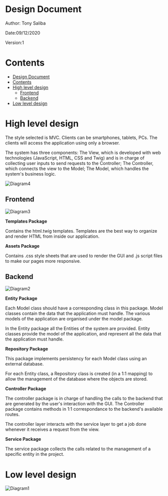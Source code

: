 # Design Document 


Author: Tony Saliba

Date:09/12/2020

Version:1


# Contents

- [Design Document](#design-document)
- [Contents](#contents)
- [High level design](#high-level-design)
  - [Frontend](#frontend)
  - [Backend](#backend)
- [Low level design](#low-level-design)


# High level design 

The style selected is MVC. Clients can be smartphones, tablets, PCs.
The clients will access the application using only a browser. 

The system has three components: The View, which is developed with web technologies (JavaScript, HTML, CSS and Twig) and is in charge of collecting user inputs to send requests to the Controller; The Controller, which connects the view to the Model; The Model, which handles the system's business logic.

![Diagram4](http://www.plantuml.com/plantuml/proxy?cache=no&src=https://raw.githubusercontent.com/tonyYSaliba/Address-Book/master/docs/plantUml/diagram4.iuml)



## Frontend

![Diagram3](http://www.plantuml.com/plantuml/proxy?cache=no&src=https://raw.githubusercontent.com/tonyYSaliba/Address-Book/master/docs/plantUml/diagram3.iuml)

**Templates Package**

Contains the html.twig templates. 
Templates are the best way to organize and render HTML from inside our application.

**Assets Package** 

Contains .css style sheets that are used to render the GUI and .js script files to make our pages more responsive.


## Backend

![Diagram2](http://www.plantuml.com/plantuml/proxy?cache=no&src=https://raw.githubusercontent.com/tonyYSaliba/Address-Book/master/docs/plantUml/diagram2.iuml)

**Entity Package**

Each Model class should have a corresponding class in this package. Model classes contain the data that the application must handle.
The various models of the application are organised under the model package.

In the Entity package all the Entities of the system are provided. Entity classes provide the model of the application, and represent all the data that the application must handle.


**Repository Package**

This package implements persistency for each Model class using an external database. 

For each Entity class, a Repository class is created (in a 1:1 mapping) to allow the management of the database where the objects are stored.


**Controller Package**

The controller package is in charge of handling the calls to the backend that are generated by the user's interaction with the GUI. The Controller package contains methods in 1:1 correspondance to the backend's available routes.

The controller layer interacts with the service layer to get a job done whenever it receives a request from the view.

**Service Package**


The service package collects the calls related to the management of a specific entity in the project.


# Low level design

![Diagram1](http://www.plantuml.com/plantuml/proxy?cache=no&src=https://raw.githubusercontent.com/tonyYSaliba/Address-Book/master/docs/plantUml/diagram1.iuml)